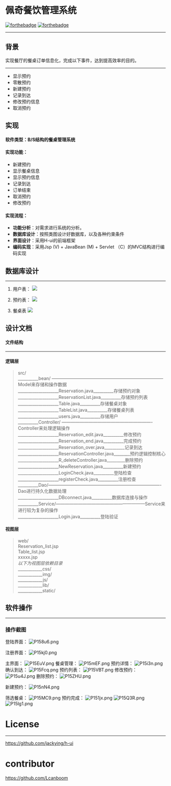 # 佩奇餐饮管理系统

[![forthebadge](https://forthebadge.com/images/badges/made-with-java.svg)](https://forthebadge.com)
[![forthebadge](https://forthebadge.com/images/badges/made-with-javascript.svg)](https://forthebadge.com)
- - - -
## 背景
实现餐厅的餐桌订单信息化，完成以下事件，达到提高效率的目的。
- - - -
* 显示预约
* 零散预约
* 新建预约
* 记录到达
* 修改预约信息
* 取消预约

## 实现
#### 软件类型：B/S结构的餐桌管理系统
#### 实现功能：
* 新建预约
* 显示餐桌信息
* 显示预约信息
* 记录到达
* 订单结束
* 取消预约
* 修改预约

#### 实现流程：
* **功能分析**：对需求进行系统的分析。
* **数据库设计**：按照类图设计好数据库，以及各种约束条件
* **界面设计**：采用H-ui的前端框架
* **编码实现**：采用Jsp (V) + JavaBean (M) + Servlet （C）的MVC结构进行编码实现


## 数据库设计
- - - -
1. 用户表：
![](README/3D048243-B9CA-48AB-8F20-2E9D66B972F2.png)

2. 预约表：
![](README/CAFE2568-3976-433B-A7DF-F750D9B8674E.png)
3. 餐桌表
![](README/B0F0C061-3F7E-4B6E-8F5D-EEDCE85112C9.png)

## 设计文档
#### 文件结构
- - - -
#### 逻辑层
> src/  
> __________bean/ —————————————————————————Model来存储和操作数据  
> ____________________Reservation.java__________存储预约对象       
> ____________________ReservationList.java__________存储预约列表  
> ____________________Table.java__________存储餐桌对象  
>  ____________________TableList.java__________存储餐桌列表  
>  ____________________users.java__________存储用户  
> __________Controller/ ————————————————————-Controller来处理逻辑操作  
> ____________________Reservation_edit.java__________修改预约  
> ____________________Reservation_end.java__________完成预约  
> ____________________Reservation_over.java__________记录到达  
> ____________________ReservationController.java________预约逻辑控制核心  
> ____________________R_deleteController.java_________删除预约  
> ____________________NewReservation.java__________新建预约  
> ____________________LoginCheck.java__________登陆检查  
> ____________________registerCheck.java__________注册检查  
> __________Dao/—————————————————————————-Dao进行持久化数据处理  
> ____________________DBconnect.java__________数据库连接与操作  
> __________Service/————————————————————Service来进行较为复杂的操作  
> ____________________Login.java__________登陆验证  

#### 视图层
> web/  
> Reservation_list.jsp  
> Table_list.jsp  
> xxxxx.jsp  
>   *以下为视图层依赖目录*  
> ____________css/  
> ____________img/  
> ____________js/  
> ____________lib/  
> ____________static/  

## 软件操作
---
### 操作截图

 登陆界面：
![P158u6.png](https://s1.ax1x.com/2018/07/19/P158u6.png)

注册界面：
![P15kj0.png](https://s1.ax1x.com/2018/07/19/P15kj0.png)

主界面：
![P15EuV.png](https://s1.ax1x.com/2018/07/19/P15EuV.png)
餐桌管理：
![P15mEF.png](https://s1.ax1x.com/2018/07/19/P15mEF.png)
预约详情：
![P15i3n.png](https://s1.ax1x.com/2018/07/19/P15i3n.png)
确认到达：
![P15Fcq.png](https://s1.ax1x.com/2018/07/19/P15Fcq.png)
预约列表：
![P15VBT.png](https://s1.ax1x.com/2018/07/19/P15VBT.png)
修改预约：
![P15u4J.png](https://s1.ax1x.com/2018/07/19/P15u4J.png)
删除预约：
![P15ZHU.png](https://s1.ax1x.com/2018/07/19/P15ZHU.png)

新建预约：
![P15nN4.png](https://s1.ax1x.com/2018/07/19/P15nN4.png)

筛选餐桌：
![P15MC9.png](https://s1.ax1x.com/2018/07/19/P15MC9.png)
预约完成：
![P151jx.png](https://s1.ax1x.com/2018/07/19/P151jx.png)
![P15Q3R.png](https://s1.ax1x.com/2018/07/19/P15Q3R.png)
![P15lg1.png](https://s1.ax1x.com/2018/07/19/P15lg1.png)

# License
- - - -
https://github.com/jackying/h-ui
# contributor
https://github.com/Lcanboom





